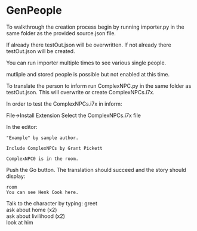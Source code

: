 GenPeople
=========
To walkthrough the creation process  begin by running importer.py in the same folder as the provided source.json file.

If already there testOut.json will be overwritten.
If not already there testOut.json will be created.

You can run importer multiple times to see various single people.

mutliple and stored people is possible but not enabled at this time.

To translate the person to inform run ComplexNPC.py in the same folder as testOut.json.
This will overwrite or create ComplexNPCs.i7x.

In order to test the ComplexNPCs.i7x in inform:

File->Install Extension
 Select the ComplexNPCs.i7x file

In the editor:
```inform7
"Example" by sample author.  

Include ComplexNPCs by Grant Pickett

ComplexNPC0 is in the room.
```

Push the Go button.
The translation should succeed and the story should display:
```inform7
room
You can see Henk Cook here.
```
Talk to the character by typing:
greet  
ask about home (x2)  
ask about livilihood (x2)  
look at him  
